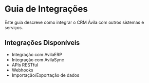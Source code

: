 # Guia de Integrações

Este guia descreve como integrar o CRM Ávila com outros sistemas e serviços.

## Integrações Disponíveis

- Integração com AvilaERP
- Integração com AvilaSync
- APIs RESTful
- Webhooks
- Importação/Exportação de dados